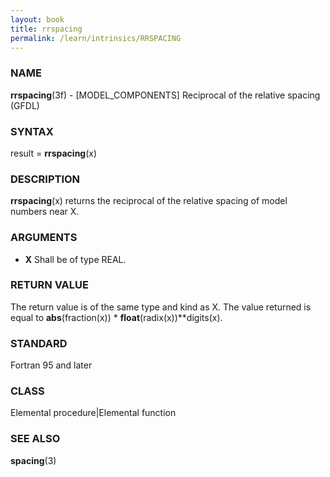 ```yaml
---
layout: book
title: rrspacing
permalink: /learn/intrinsics/RRSPACING
---
```

### NAME

**rrspacing**(3f) - \[MODEL\_COMPONENTS\] Reciprocal of the relative spacing
(GFDL)

### SYNTAX

result = **rrspacing**(x)

### DESCRIPTION

**rrspacing**(x) returns the reciprocal of the relative spacing of model
numbers near X.

### ARGUMENTS

  - **X**
    Shall be of type REAL.

### RETURN VALUE

The return value is of the same type and kind as X. The value returned
is equal to **abs**(fraction(x)) \* **float**(radix(x))\*\*digits(x).

### STANDARD

Fortran 95 and later

### CLASS

Elemental procedure\|Elemental function

### SEE ALSO

**spacing**(3)
